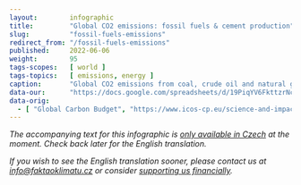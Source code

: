 ```yaml
---
layout:        infographic
title:         "Global CO2 emissions: fossil fuels & cement production"
slug:          "fossil-fuels-emissions"
redirect_from: "/fossil-fuels-emissions"
published:     2022-06-06
weight:        95
tags-scopes:   [ world ]
tags-topics:   [ emissions, energy ]
caption:       "Global CO2 emissions from coal, crude oil and natural gas combustion have increased fourfold over the past 60 years. These emissions will have to be reduced to almost zero if we are to achieve carbon neutrality."
data-our:      "https://docs.google.com/spreadsheets/d/19PiqYV6FkttzrNcjkbTQmphzxgydtTc1MB6nDZpybj0/edit?usp=sharing"
data-orig:
  - [ "Global Carbon Budget", "https://www.icos-cp.eu/science-and-impact/global-carbon-budget/2020" ]
---
```


_The accompanying text for this infographic is [only available in Czech](https://faktaoklimatu.cz/infografiky/emise-fosilni-paliva) at the moment. Check back later for the English translation._

_If you wish to see the English translation sooner, please contact us at [info@faktaoklimatu.cz](mailto:info@faktaoklimatu.cz) or consider [supporting us financially](https://www.darujme.cz/projekt/1203742)._
